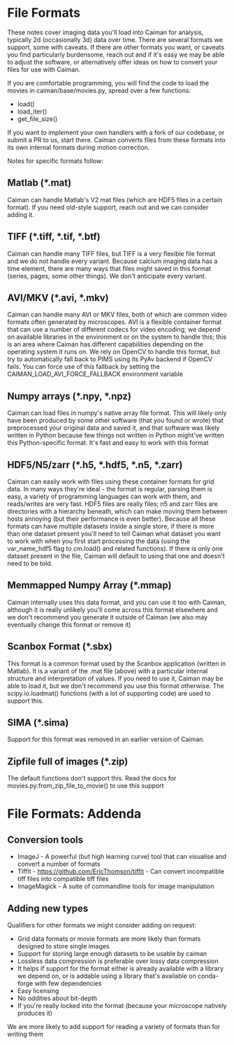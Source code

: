 File Formats
============
These notes cover imaging data you'll load into Caiman for analysis, typically 2d (occasionally 3d) data over time. There are several formats we support, some with caveats. If there are other formats you want, or caveats you find particularly burdensome, reach out and if it's easy we may be able to adjust the software, or alternatively offer ideas on how to convert your files for use with Caiman.


If you are comfortable programming, you will find the code to load the movies in caiman/base/movies.py, spread over a few functions:

- load()
- load\_iter()
- get\_file\_size()

If you want to implement your own handlers with a fork of our codebase, or submit a PR to us, start there. Caiman converts files from these formats into its own internal formats during motion correction.

Notes for specific formats follow:

Matlab (\*.mat)
---------------
Caiman can handle Matlab's V2 mat files (which are HDF5 files in a certain format). If you need old-style support, reach out and we can consider adding it.

TIFF (\*.tiff, \*.tif, \*.btf)
------------------------------
Caiman can handle many TIFF files, but TIFF is a very flexible file format and we do not handle every variant. Because calcium imaging data has a time element, there are many ways that files might saved in this format (series, pages, some other things). We don't anticipate every variant.

AVI/MKV (\*.avi, \*.mkv)
------------------------
Caiman can handle many AVI or MKV files, both of which are common video formats often generated by microscopes. AVI is a flexible container format that can use a number of different codecs for video encoding; we depend on available libraries in the environment or on the system to handle this; this is an area where Caiman has different capabilities depending on the operating system it runs on. We rely on OpenCV to handle this format, but try to automatically fall back to PIMS using its PyAv backend if OpenCV fails. You can force use of this fallback by setting the CAIMAN\_LOAD\_AVI\_FORCE\_FALLBACK environment variable

Numpy arrays (\*.npy, \*.npz)
-----------------------------
Caiman can load files in numpy's native array file format. This will likely only have been produced by some other software (that you found or wrote) that preprocessed your original data and saved it, and that software was likely written in Python because few things not written in Python might've written this Python-specific format. It's fast and easy to work with this format

HDF5/N5/zarr (\*.h5, \*.hdf5, \*.n5, \*.zarr)
---------------------------------------------
Caiman can easily work with files using these container formats for grid data. In many ways they're ideal - the format is regular, parsing them is easy, a variety of programming languages can work with them, and reads/writes are very fast.  HDF5 files are really files; n5 and zarr files are directories with a hierarchy beneath, which can make moving them between hosts annoying (but their performance is even better). Because all these formats can have multiple datasets inside a single store, if there is more than one dataset present you'll need to tell Caiman what dataset you want to work with when you first start processing the data (using the var\_name\_hdf5 flag to cm.load() and related functions). If there is only one dataset present in the file, Caiman will default to using that one and doesn't need to be told.

Memmapped Numpy Array (\*.mmap)
-------------------------------
Caiman internally uses this data format, and you can use it too with Caiman, although it is really unlikely you'll come across this format elsewhere and we don't recommend you generate it outside of Caiman (we also may eventually change this format or remove it)

Scanbox Format (\*.sbx)
-----------------------
This format is a common format used by the Scanbox application (written in Matlab).  It is a variant of the .mat file (above) with a particular internal structure and interpretation of values.  If you need to use it, Caiman may be able to load it, but we don't recommend you use this format otherwise. The scipy.io.loadmat() functions (with a lot of supporting code) are used to support this.

SIMA (\*.sima)
--------------
Support for this format was removed in an earlier version of Caiman.

Zipfile full of images (\*.zip)
-------------------------------
The default functions don't support this. Read the docs for movies.py:from\_zip\_file\_to\_movie() to use this support

File Formats: Addenda
=====================

Conversion tools
----------------
- ImageJ - A powerful (but high learning curve) tool that can visualise and convert a number of formats
- TiffIt - https://github.com/EricThomson/tiffit - Can convert incompatible tiff files into compatible tiff files
- ImageMagick - A suite of commandline tools for image manipulation

Adding new types
----------------
Qualifiers for other formats we might consider adding on request:
- Grid data formats or movie formats are more likely than formats designed to store single images
- Support for storing large enough datasets to be usable by caiman
- Lossless data compression is preferable over lossy data compression
- It helps if support for the format either is already available with a library we depend on, or is addable using a library that's available on conda-forge with few dependencies
- Easy licensing
- No oddities about bit-depth
- If you're really locked into the format (because your microscope natively produces it)

We are more likely to add support for reading a variety of formats than for writing them

